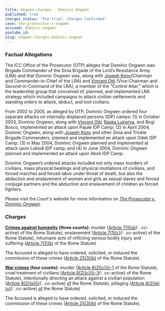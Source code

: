 ```yaml
---
title: Ongwen charges - Dominic Ongwen
published: true
charges_status: 'Pre-trial: Charges Confirmed'
case: the-prosecutor-v-ongwen
accused: dominic-ongwen
youtube_id:
slug: ongwen-charges-dominic-ongwen
---
```



### Factual Allegations

The ICC Office of the Prosecutor (OTP) alleges that Dominic Ongwen was Brigade Commander of the Sinia Brigade of the Lord’s Resistance Army (LRA) and that Dominic Ongwen was, along with [Joseph Kony](https://www.aba-icc.org/accused/joseph-kony/)(Chairman and Commander-in-Chief of the LRA) and [Vincent Otti](https://www.aba-icc.org/accused/vincent-otti/) (Vice-Chairman and Second-in-Command of the LRA), a member of the “Control Altar,” which is the leadership group that conceived of, planned, and implemented LRA strategy which included campaigns to attack civilian settlements and standing orders to attack, abduct, and loot civilians.&nbsp;

From 2002 to 2005, as alleged by OTP, Dominic Ongwen ordered four separate attacks on internally displaced persons (IDP) camps: (1) in October 2003, Dominic Ongwen, along with [Vincent Otti](https://www.aba-icc.org/accused/vincent-otti/), [Raska Lukwiya](https://www.aba-icc.org/accused/raska-lukwiya/), and Bogi Bosco, implemented an attack upon Pajule IDP Camp; (2) in April 2004, Dominic Ongwen, along with [Joseph Kony](https://www.aba-icc.org/accused/joseph-kony/) and other Sinia and Trinkle Brigade Commanders, planned and implemented an attack upon Odek IDP Camp; (3) in May 2004, Dominic Ongwen planned and implemented at attack upon Lukodi IDP camp; and (4) in June 2004, Dominic Ongwen planned and implemented an attack upon Abok IDP Camp.&nbsp;

Dominic Ongwen’s ordered attacks included not only mass murders of civilians, mass physical beatings and physical mutilations of civilians, and forced marches and forced labor under threat of death, but also the abduction and enslavement of women and girls as sexual slaves and forced conjugal partners and the abduction and enslavement of children as forced fighters.

Please visit the Court's website for more information on [*The Prosecutor v. Dominic Ongwen*](https://www.icc-cpi.int/uganda/ongwen).

### Charges

**[Crimes against humanity](http://www.casematrixnetwork.org/case-m/klamberg-commentary/rome-statute/#c1171) (three counts)**: murder ([Article 7(1)(a)](){: .cc-active} of the Rome Statute), enslavement ([Article 7(1)(c)](){: .cc-active} of the Rome Statute), inhumane acts of inflicting serious bodily injury and suffering ([Article 7(1)(k)](http://www.casematrixnetwork.org/cmn-knowledge-hub/klamberg-commentary/elements-of-crime/#c2301) of the Rome Statute)

The Accused is alleged to have ordered, solicited, or induced the commission of these crimes ([Article 25(3)(b)](http://www.casematrixnetwork.org/case-m/klamberg-commentary/rome-statute/#c1198) of the Rome Statute).

**[War crimes](http://www.casematrixnetwork.org/case-m/klamberg-commentary/rome-statute/#c1172) (four counts)**: murder ([Article 8(2)(c)(i)-1](http://www.casematrixnetwork.org/cmn-knowledge-hub/klamberg-commentary/elements-of-crime/#c2359) of the Rome Statute), cruel treatment of civilians ([Article 8(2)(c)(i)-3](){: .cc-active} of the Rome Statute), intentionally directing an attack against a civilian population ([Article 8(2)(e)(i)](){: .cc-active} [of](http://www.casematrixnetwork.org/cmn-knowledge-hub/klamberg-commentary/elements-of-crime/#c2367) the Rome Statute), pillaging ([Article 8(2)(e)(v)](){: .cc-active} [of](http://www.casematrixnetwork.org/cmn-knowledge-hub/klamberg-commentary/elements-of-crime/#c2371) the Rome Statute)

The Accused is alleged to have ordered, solicited, or induced the commission of these crimes ([Article 25(3)(b)](http://www.casematrixnetwork.org/case-m/klamberg-commentary/rome-statute/#c1198) of the Rome Statute).